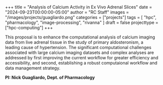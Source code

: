 +++
title = "Analysis of Calcium Activity in Ex Vivo Adrenal Slices"
date = "2024-09-23T00:00:00-05:00"
author = "RC Staff"
images = "/images/projects/guagliardo.png"
categories = ["projects"]
tags = [
  "hpc",
  "pharmacology",
  "image-processing",
  "rivanna"
]
draft = false
projecttype = ["hpc-computing"]
+++

This proposal is to enhance the computational analysis of calcium imaging data from live adrenal tissue in the study of primary aldosteronism, a leading cause of hypertension. The significant computational challenges associated with large calcium imaging datasets and complex analyses are addressed by first improving the current workflow for greater efficiency and accessibility, and second, establishing a robust computaional workflow and data management strategy.




**PI: Nick Guagliardo, Dept. of Pharmacology**
